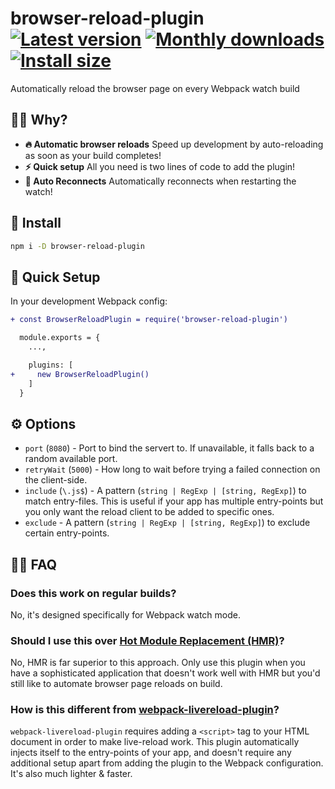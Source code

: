 # browser-reload-plugin [![Latest version](https://badgen.net/npm/v/browser-reload-plugin)](https://npm.im/browser-reload-plugin) [![Monthly downloads](https://badgen.net/npm/dm/browser-reload-plugin)](https://npm.im/browser-reload-plugin) [![Install size](https://packagephobia.now.sh/badge?p=browser-reload-plugin)](https://packagephobia.now.sh/result?p=browser-reload-plugin)

Automatically reload the browser page on every Webpack watch build

## 🙋‍♂️ Why?
- **🔥 Automatic browser reloads** Speed up development by auto-reloading as soon as your build completes!
- **⚡️ Quick setup** All you need is two lines of code to add the plugin!
- **🔌 Auto Reconnects** Automatically reconnects when restarting the watch!

## 🚀 Install
```sh
npm i -D browser-reload-plugin
```

## 🚦 Quick Setup
In your development Webpack config:

```diff
+ const BrowserReloadPlugin = require('browser-reload-plugin')

  module.exports = {
    ...,

    plugins: [
+     new BrowserReloadPlugin()
    ]
  }
```

## ⚙️ Options

- `port` (`8080`) - Port to bind the servert to. If unavailable, it falls back to a random available port.
- `retryWait` (`5000`) - How long to wait before trying a failed connection on the client-side.
- `include` (`\.js$`) - A pattern (`string | RegExp | [string, RegExp]`) to match entry-files. This is useful if your app has multiple entry-points but you only want the reload client to be added to specific ones.
- `exclude` - A pattern (`string | RegExp | [string, RegExp]`) to exclude certain entry-points.

## 💁‍♀️ FAQ

### Does this work on regular builds?

No, it's designed specifically for Webpack watch mode.


### Should I use this over [Hot Module Replacement (HMR)](https://webpack.js.org/concepts/hot-module-replacement/)?

No, HMR is far superior to this approach. Only use this plugin when you have a sophisticated application that doesn't work well with HMR but you'd still like to automate browser page reloads on build.


### How is this different from [webpack-livereload-plugin](https://www.npmjs.com/package/webpack-livereload-plugin)?

`webpack-livereload-plugin` requires adding a `<script>` tag to your HTML document in order to make live-reload work. This plugin automatically injects itself to the entry-points of your app, and doesn't require any additional setup apart from adding the plugin to the Webpack configuration. It's also much lighter & faster.
